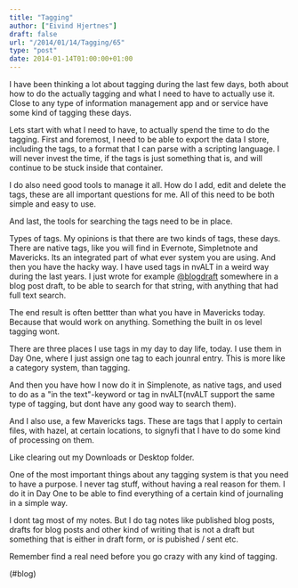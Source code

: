 ```yaml
---
title: "Tagging"
author: ["Eivind Hjertnes"]
draft: false
url: "/2014/01/14/Tagging/65"
type: "post"
date: 2014-01-14T01:00:00+01:00
---
```


I have been thinking a lot about tagging during the last few days, both
about how to do the actually tagging and what I need to have to actually
use it. Close to any type of information management app and or service
have some kind of tagging these days.

Lets start with what I need to have, to actually spend the time to do
the tagging. First and foremost, I need to be able to export the data I
store, including the tags, to a format that I can parse with a scripting
language. I will never invest the time, if the tags is just something
that is, and will continue to be stuck inside that container.

I do also need good tools to manage it all. How do I add, edit and
delete the tags, these are all important questions for me. All of this
need to be both simple and easy to use.

And last, the tools for searching the tags need to be in place.

Types of tags. My opinions is that there are two kinds of tags, these
days. There are native tags, like you will find in Evernote, Simpletnote
and Mavericks. Its an integrated part of what ever system you are using.
And then you have the hacky way. I have used tags in nvALT in a weird
way during the last years. I just wrote for example
[@blogdraft](<https://micro.blog/blogdraft>) somewhere in a blog post
draft, to be able to search for that string, with anything that had full
text search.

The end result is often bettter than what you have in Mavericks today.
Because that would work on anything. Something the built in os level
tagging wont.

There are three places I use tags in my day to day life, today. I use
them in Day One, where I just assign one tag to each jounral entry. This
is more like a category system, than tagging.

And then you have how I now do it in Simplenote, as native tags, and
used to do as a "in the text"-keyword or tag in nvALT(nvALT support the
same type of tagging, but dont have any good way to search them).

And I also use, a few Mavericks tags. These are tags that I apply to
certain files, with hazel, at certain locations, to signyfi that I have
to do some kind of processing on them.

Like clearing out my Downloads or Desktop folder.

One of the most important things about any tagging system is that you
need to have a purpose. I never tag stuff, without having a real reason
for them. I do it in Day One to be able to find everything of a certain
kind of journaling in a simple way.

I dont tag most of my notes. But I do tag notes like published blog
posts, drafts for blog posts and other kind of writing that is not a
draft but something that is either in draft form, or is pubished / sent
etc.

Remember find a real need before you go crazy with any kind of tagging.

(#blog)
